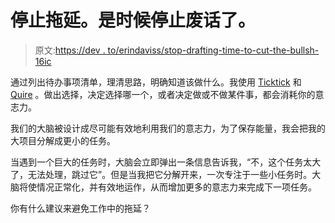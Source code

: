 # 停止拖延。是时候停止废话了。

> 原文:[https://dev . to/erindaviss/stop-drafting-time-to-cut-the-bullsh-16ic](https://dev.to/erindaviss/stop-procrastinating-time-to-cut-the-bullshit-16ic)

通过列出待办事项清单，理清思路，明确知道该做什么。我使用 [Ticktick](https://ticktick.com/?language=en_US) 和 [Quire](https://quire.io) 。做出选择，决定选择哪一个，或者决定做或不做某件事，都会消耗你的意志力。

我们的大脑被设计成尽可能有效地利用我们的意志力，为了保存能量，我会把我的大项目分解成更小的任务。

当遇到一个巨大的任务时，大脑会立即弹出一条信息告诉我，“不，这个任务太大了，无法处理，跳过它”。但是当我把它分解开来，一次专注于一些小任务时。大脑将使情况正常化，并有效地运作，从而增加更多的意志力来完成下一项任务。

你有什么建议来避免工作中的拖延？